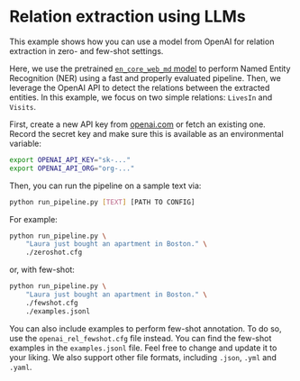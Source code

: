 # Relation extraction using LLMs

This example shows how you can use a model from OpenAI for relation extraction in
zero- and few-shot settings.

Here, we use the pretrained [`en_core_web_md` model](https://spacy.io/models/en#en_core_web_sm)
to perform Named Entity Recognition (NER) using a fast and properly evaluated pipeline.
Then, we leverage the OpenAI API to detect the relations between the extracted entities.
In this example, we focus on two simple relations: `LivesIn` and `Visits`.

First, create a new API key from
[openai.com](https://platform.openai.com/account/api-keys) or fetch an existing
one. Record the secret key and make sure this is available as an environmental
variable:

```sh
export OPENAI_API_KEY="sk-..."
export OPENAI_API_ORG="org-..."
```

Then, you can run the pipeline on a sample text via:

```sh
python run_pipeline.py [TEXT] [PATH TO CONFIG]
```

For example:

```sh
python run_pipeline.py \
    "Laura just bought an apartment in Boston." \
    ./zeroshot.cfg
```

or, with few-shot:

```sh
python run_pipeline.py \
    "Laura just bought an apartment in Boston." \
    ./fewshot.cfg
    ./examples.jsonl
```

You can also include examples to perform few-shot annotation. To do so, use the
`openai_rel_fewshot.cfg` file instead. You can find the few-shot examples in
the `examples.jsonl` file. Feel free to change and update it to your liking.
We also support other file formats, including `.json`, `.yml` and `.yaml`.
